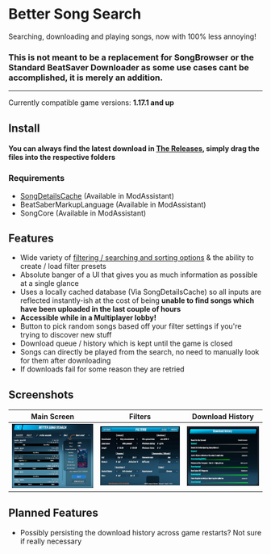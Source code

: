 # Better Song Search

Searching, downloading and playing songs, now with 100% less annoying!

### This is not meant to be a replacement for SongBrowser or the Standard BeatSaver Downloader as some use cases cant be accomplished, it is merely an addition.

---

Currently compatible game versions: **1.17.1 and up**

## Install

#### You can always find the latest download in [The Releases](https://github.com/kinsi55/BeatSaber_BetterSongSearch/releases), simply drag the files into the respective folders

### Requirements

- [SongDetailsCache](https://github.com/kinsi55/BeatSaber_SongDetails/releases/latest) (Available in ModAssistant)
- BeatSaberMarkupLanguage (Available in ModAssistant)
- SongCore (Available in ModAssistant)

## Features

- Wide variety of [filtering / searching and sorting options](#Screenshots) & the ability to create / load filter presets
- Absolute banger of a UI that gives you as much information as possible at a single glance
- Uses a locally cached database (Via SongDetailsCache) so all inputs are reflected instantly-ish at the cost of being **unable to find songs which have been uploaded in the last couple of hours**
- **Accessible while in a Multiplayer lobby!**
- Button to pick random songs based off your filter settings if you're trying to discover new stuff
- Download queue / history which is kept until the game is closed
- Songs can directly be played from the search, no need to manually look for them after downloading
- If downloads fail for some reason they are retried

## Screenshots

Main Screen | Filters | Download History
:-------------------------:|:-------------------------:|:-------------------------:
![Main UI](Screenshots/main.jpg) | ![Main UI](Screenshots/filters.jpg)  |  ![Main UI](Screenshots/dlhistory.jpg)

## Planned Features

- Possibly persisting the download history across game restarts? Not sure if really necessary
